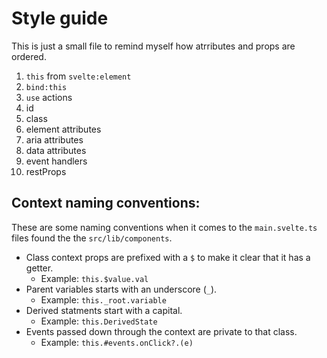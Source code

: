 # Style guide

This is just a small file to remind myself how atrributes and props are ordered.

1. `this` from `svelte:element`
2. `bind:this`
3. `use` actions
4. id
5. class
6. element attributes
7. aria attributes
8. data attributes
9. event handlers
10. restProps

## Context naming conventions:

These are some naming conventions when it comes to the `main.svelte.ts` files found the the `src/lib/components`.

- Class context props are prefixed with a `$` to make it clear that it has a getter.
  - Example: `this.$value.val`
- Parent variables starts with an underscore (`_`).
  - Example: `this._root.variable`
- Derived statments start with a capital.
  - Example: `this.DerivedState`
- Events passed down through the context are private to that class.
  - Example: `this.#events.onClick?.(e)`
